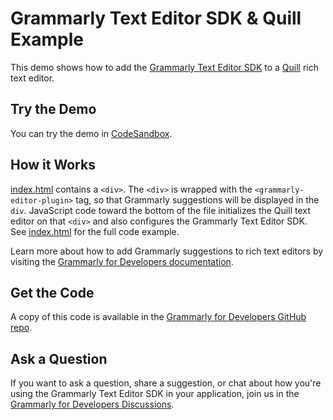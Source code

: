 # Grammarly Text Editor SDK & Quill Example

This demo shows how to add the [Grammarly Text Editor SDK](https://developer.grammarly.com/) to a [Quill](https://quilljs.com/) rich text editor.

## Try the Demo

You can try the demo in [CodeSandbox](https://codesandbox.io/s/github/grammarly/grammarly-for-developers/tree/main/examples/editor-sdk-quill?file=/public/index.html).

## How it Works

[index.html](./public/index.html) contains a `<div>`. The `<div>` is wrapped with the `<grammarly-editor-plugin>` tag, so that Grammarly suggestions will be displayed in the `div`. JavaScript code toward the bottom of the file initializes the Quill text editor on that `<div>` and also configures the Grammarly Text Editor SDK. See [index.html](./public/index.html) for the full code example.

Learn more about how to add Grammarly suggestions to rich text editors by visiting the [Grammarly for Developers documentation](https://developer.grammarly.com/docs/#supported-text-editors).

## Get the Code

A copy of this code is available in the [Grammarly for Developers GitHub repo](https://github.com/grammarly/grammarly-for-developers/tree/main/examples/editor-sdk-quill).

## Ask a Question

If you want to ask a question, share a suggestion, or chat about how you're using the Grammarly Text Editor SDK in your application, join us in the [Grammarly for Developers Discussions](https://github.com/grammarly/grammarly-for-developers/discussions).
